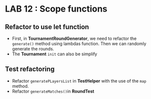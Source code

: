 <div class="pb"></div>

# LAB 12 : Scope functions 

## Refactor to use let function
- First, in **TournamentRoundGenerator**, we need to refactor the `generate()` method using lambdas function. Then we can randomly generate the rounds.
- The **Tournament** `init` can also be simplify

## Test refactoring
- Refactor `generatePLayersList` in **TestHelper** with the use of the `map` method.
- Refactor `generateMatches()`in **RoundTest**


